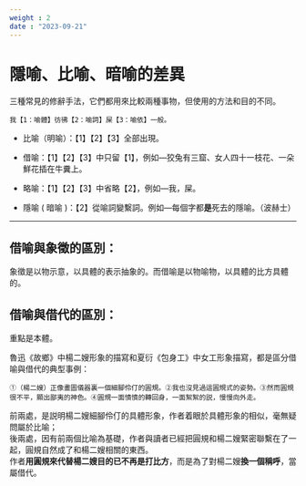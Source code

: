 ```yaml
---
weight : 2
date : "2023-09-21"
---
```


# 隱喻、比喻、暗喻的差異
三種常見的修辭手法，它們都用來比較兩種事物，但使用的方法和目的不同。

```
我【1：喻體】彷彿【2：喻詞】屎【3：喻依】一般。
```

- 比喻（明喻）：【1】【2】【3】全部出現。

- 借喻：【1】【2】【3】中只留【1】，例如—狡兔有三窟、女人四十一枝花、一朵鮮花插在牛糞上。

- 略喻：【1】【2】【3】中省略【2】，例如—我，屎。

- 隱喻 ( 暗喻 )：【2】從喻詞變繫詞。例如—每個字都**是**死去的隱喻。（波赫士）

---

## 借喻與象徵的區別：
象徵是以物示意，以具體的表示抽象的。而借喻是以物喻物，以具體的比方具體的。

## 借喻與借代的區別：
重點是本體。

魯迅《故鄉》中楊二嫂形象的描寫和夏衍《包身工》中女工形象描寫，都是區分借喻與借代的典型事例：  

```
①（楊二嫂）正像畫圖儀器裏一個細腳伶仃的圓規。②我也沒見過這圓規式的姿勢。③然而圓規很不平，顯出鄙夷的神色。④圓規一面憤憤的轉回身，一面絮絮的説，慢慢向外走。
```

前兩處，是説明楊二嫂細腳伶仃的具體形象，作者着眼於具體形象的相似，毫無疑問屬於比喻；  
後兩處，因有前兩個比喻為基礎，作者與讀者已經把圓規和楊二嫂緊密聯繫在了一起，圓規自然成了和楊二嫂相關的東西。  
作者**用圓規來代替楊二嫂目的已不再是打比方**，而是為了對楊二嫂**換一個稱呼**，當屬借代。